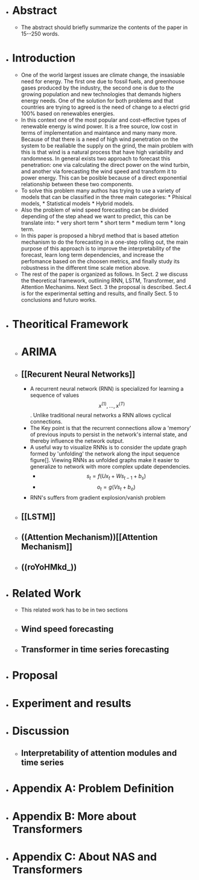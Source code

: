   * # Abstract
    * The abstract should briefly summarize the contents of the paper in 15--250 words.
  * # Introduction
    * One of the world largest issues are climate change, the insasiable need for energy. The first one due to fossil fuels, and greenhouse gases produced by the industry, the second one is due to the growing population and new technologies that demands highers energy needs. One of the solution for both problems and that countries are trying to agreed is the need of change to a electri grid 100\% based on renewables energies.
    * In this context one of the most popular and cost-effective types of renewable energy is wind power. It is a free source, low cost in terms of impĺementation and maintance and many many more. Because of that there is a need of high wind penetration on the system to be realiable the supply on the grind, the main problem with this is that wind is a natural process that have high variability and randomness. In general exists two approach to forecast this penetration: one via calculating the direct power on the wind turbin, and another via forecasting the wind speed and transform it to power energy. This can be posible because of a direct exponential relationship between these two components.
    * To solve this problem many authos has trying to use a variety of models that can be classified in the three main categories: * Phisical models, * Statistical models * Hybrid models.
    * Also the problem of wind speed forecasting can be divided depending of the step ahead we want to predict, this can be translate into: * very short term * short term * medium term * long term.
    * In this paper is proposed a hibryd method that is based attetion mechanism to do the forecasting in a one-step rolling out, the main purpose of this approach is to improve the interpretability of the forecast, learn long term dependencies, and increase the perfomance based on the choosen metrics, and finally study its robustness in the different time scale metion above.
    * The rest of the paper is organized as follows. In Sect. 2 we discuss the theoretical framework, outlining RNN, LSTM, Transformer, and Attention Mechanims. Next Sect. 3 the proposal is described. Sect.4 is for the experimental setting and results, and finally Sect. 5 to conclusions and futuro works.
  * # Theoritical Framework
    * # ARIMA
    * ## [[Recurent Neural Networks]]
      * A recurrent neural network (RNN) is specialized for learning a sequence of values $$ x^{(1)},..., x^{(T)}$$. Unlike traditional neural networks a RNN allows cyclical connections.
      * The Key point is that the recurrent connections allow a 'memory' of previous inputs to persist in the network's internal state, and thereby influence the network output.
      * A useful way to visualize RNNs is to consider the update graph formed by 'unfolding' the network along the input sequence figure[]. Viewing RNNs as unfolded graphs make it easier to generalize to network with more complex update dependencies.
        * $$s_t = f(U x_t + W s_{t-1} + b_{s})$$
        * $$o_t = g(V s_t + b_o)$$
      * RNN's suffers from gradient explosion/vanish problem
    * ## [[LSTM]]
    * ## ((Attention Mechanism))[[Attention Mechanism]]
    * ## ((roYoHMkd_))
  * # Related Work
    * This related work has to be in two sections
    * ## Wind speed forecasting
    * ## Transformer in time series forecasting
  * # Proposal
  * # Experiment and results
  * # Discussion
    * ## Interpretability of attention modules and time series

  * # Appendix A: Problem Definition
  * # Appendix B: More about Transformers
  * # Appendix C: About NAS and Transformers
